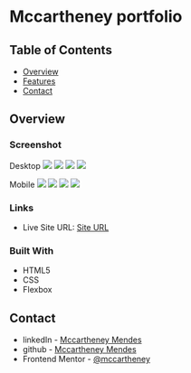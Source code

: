 # Mccartheney portfolio

## Table of Contents

- [Overview](#overview)
- [Features](#features)
- [Contact](#contact)

## Overview

### Screenshot

Desktop
![](./screenshots/desktop1.png)
![](./screenshots/desktop2.png)
![](./screenshots/desktop3.png)
![](./screenshots/desktop4.png)

Mobile
![](./screenshots/mobile1.png)
![](./screenshots/mobile2.png)
![](./screenshots/mobile3.png)
![](./screenshots/mobile4.png)


### Links

- Live Site URL: [Site URL](https://charming-bienenstitch-b1b4ae.netlify.app/)

### Built With

- HTML5
- CSS 
- Flexbox


## Contact

- linkedIn - [Mccartheney Mendes](https://www.linkedin.com/in/mccartheney-mendes-892709292/)
- github - [Mccartheney Mendes](https://github.com/mccartheney)
- Frontend Mentor - [@mccartheney](https://www.frontendmentor.io/profile/mccartheney)